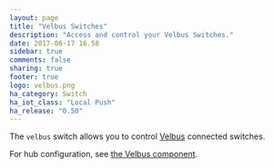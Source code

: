 ```yaml
---
layout: page
title: "Velbus Switches"
description: "Access and control your Velbus Switches."
date: 2017-06-17 16.58
sidebar: true
comments: false
sharing: true
footer: true
logo: velbus.png
ha_category: Switch
ha_iot_class: "Local Push"
ha_release: "0.50"
---
```


The `velbus` switch allows you to control [Velbus](http://www.velbus.eu) connected switches.

For hub configuration, see [the Velbus component](/components/velbus/).

